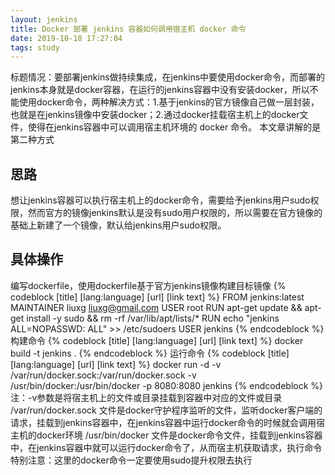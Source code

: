 ```yaml
---
layout: jenkins
title: Docker 部署 jenkins 容器如何调用宿主机 docker 命令
date: 2019-10-18 17:27:04
tags: study
---
```


标题情况：要部署jenkins做持续集成，在jenkins中要使用docker命令，而部署的jenkins本身就是docker容器，在运行的jenkins容器中没有安装docker，所以不能使用docker命令，两种解决方式：1.基于jenkins的官方镜像自己做一层封装，也就是在jenkins镜像中安装docker；2.通过docker挂载宿主机上的docker文件，使得在jenkins容器中可以调用宿主机环境的 docker 命令。
本文章讲解的是第二种方式

## 思路
想让jenkins容器可以执行宿主机上的docker命令，需要给予jenkins用户sudo权限，然而官方的镜像jenkins默认是没有sudo用户权限的，所以需要在官方镜像的基础上新建了一个镜像，默认给jenkins用户sudo权限。

## 具体操作
编写dockerfile，使用dockerfile基于官方jenkins镜像构建目标镜像
{% codeblock [title] [lang:language] [url] [link text] %}
FROM jenkins:latest
MAINTAINER liuxg <liuxg@gmail.com>
USER root
RUN apt-get update && apt-get install -y sudo && rm -rf /var/lib/apt/lists/*
RUN echo "jenkins ALL=NOPASSWD: ALL" >> /etc/sudoers
USER jenkins
{% endcodeblock %}
构建命令
{% codeblock [title] [lang:language] [url] [link text] %}
docker build -t jenkins .
{% endcodeblock %}
运行命令
{% codeblock [title] [lang:language] [url] [link text] %}
docker run -d	-v /var/run/docker.sock:/var/run/docker.sock -v /usr/bin/docker:/usr/bin/docker -p 8080:8080 jenkins
{% endcodeblock %}
注：-v参数是将宿主机上的文件或目录挂载到容器中对应的文件或目录
/var/run/docker.sock 文件是docker守护程序监听的文件，监听docker客户端的请求，挂载到jenkins容器中，在jenkins容器中运行docker命令的时候就会调用宿主机的docker环境
/usr/bin/docker 文件是docker命令文件，挂载到jenkins容器中，在jenkins容器中就可以运行docker命令了，从而宿主机获取请求，执行命令
特别注意：这里的docker命令一定要使用sudo提升权限去执行


